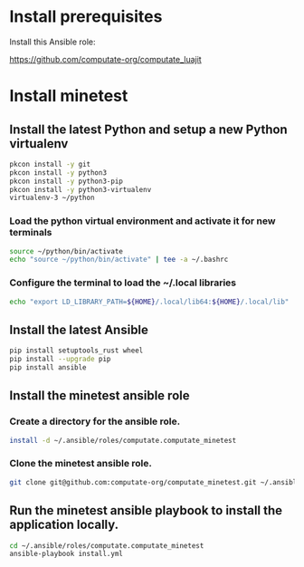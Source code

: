
# Install prerequisites

Install this Ansible role: 

https://github.com/computate-org/computate_luajit

# Install minetest

## Install the latest Python and setup a new Python virtualenv

```bash
pkcon install -y git
pkcon install -y python3
pkcon install -y python3-pip
pkcon install -y python3-virtualenv
virtualenv-3 ~/python
```

### Load the python virtual environment and activate it for new terminals

```bash
source ~/python/bin/activate
echo "source ~/python/bin/activate" | tee -a ~/.bashrc
```

### Configure the terminal to load the ~/.local libraries

```bash
echo "export LD_LIBRARY_PATH=${HOME}/.local/lib64:${HOME}/.local/lib" | tee -a ~/.bashrc
```

## Install the latest Ansible

```bash
pip install setuptools_rust wheel
pip install --upgrade pip
pip install ansible
```

## Install the minetest ansible role

### Create a directory for the ansible role. 

```bash
install -d ~/.ansible/roles/computate.computate_minetest
```

### Clone the minetest ansible role. 

```bash
git clone git@github.com:computate-org/computate_minetest.git ~/.ansible/roles/computate.computate_minetest
```

## Run the minetest ansible playbook to install the application locally. 

```bash
cd ~/.ansible/roles/computate.computate_minetest
ansible-playbook install.yml
```

